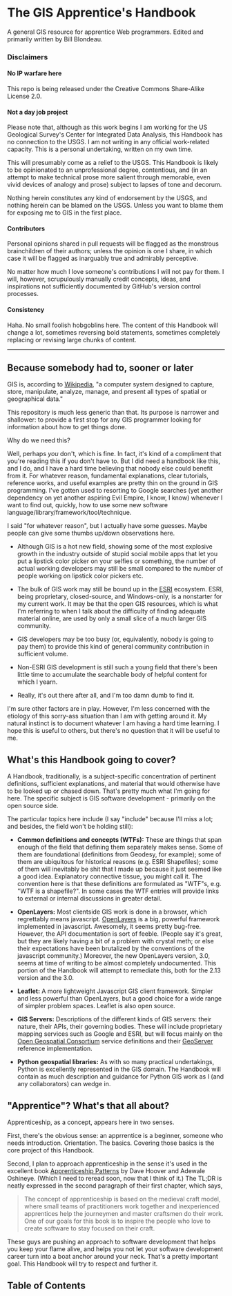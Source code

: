 The GIS Apprentice's Handbook
=======================

A general GIS resource for apprentice Web programmers. Edited and primarily written by Bill Blondeau.

### Disclaimers

#### No IP warfare here
This repo is being released under the Creative Commons Share-Alike License 2.0.

#### Not a day job project
Please note that, although as this work begins I am working for the US Geological Survey's Center for Integrated Data Analysis, this Handbook has no connection to the USGS. I am not writing in any official work-related capacity. This is a personal undertaking, written on my own time.

This will presumably come as a relief to the USGS. This Handbook is likely to be opinionated to an unprofessional degree, contentious, and (in an attempt to make technical prose more salient through memorable, even vivid devices of analogy and prose) subject to lapses of tone and decorum. 

Nothing herein constitutes any kind of endorsement by the USGS, and nothing herein can be blamed on the USGS. Unless you want to blame them for exposing me to GIS in the first place.

#### Contributors
Personal opinions shared in pull requests will be flagged as the monstrous brainchildren of their authors; unless the opinion is one I share, in which case it will be flagged as inarguably true and admirably perceptive.

No matter how much I love someone's contributions I will not pay for them. I will, however, scrupulously manually credit concepts, ideas, and inspirations not sufficiently documented by GitHub's version control processes.

#### Consistency
Haha. No small foolish hobgoblins here. The content of this Handbook will change a lot, sometimes reversing bold statements, sometimes completely replacing or revising large chunks of content.

<hr/>

## Because somebody had to, sooner or later
GIS is, according to [Wikipedia](http://en.wikipedia.org/wiki/Geographic_information_system), "a computer system designed to capture, store, manipulate, analyze, manage, and present all types of spatial or geographical data."

This repository is much less generic than that. Its purpose is narrower and shallower: to provide a first stop for any GIS programmer looking for information about how to get things done.

Why do we need this?


Well, perhaps _you_ don't, which is fine. In fact, it's kind of a compliment that you're reading this if you don't have to. But I did need a handbook like this, and I do, and I have a hard time believing that nobody else could benefit from it. For whatever reason, fundamental explanations, clear tutorials, reference works, and useful examples are pretty thin on the ground in GIS programming. I've gotten used to resorting to Google searches (yet another dependency on yet another aspiring Evil Empire, I know, I know) whenever I want to find out, quickly, how to use some new software language/library/framework/tool/technique.

I said "for whatever reason", but I actually have some guesses. Maybe people can give some thumbs up/down observations here.
- Although GIS is a hot new field, showing some of the most explosive growth in the industry outside of stupid social mobile apps that let you put a lipstick color picker on your selfies or something, the number of actual working developers may still be small compared to the number of people working on lipstick color pickers etc.

- The bulk of GIS work may still be bound up in the [ESRI](http://www.esri.com/) ecosystem. ESRI, being proprietary, closed-source, and Windows-only, is a nonstarter for my current work. It may be that the open GIS resources, which is what I'm referring to when I talk about the difficulty of finding adequate material online, are used by only a small slice of a much larger GIS community.

- GIS developers may be too busy (or, equivalently, nobody is going to pay them) to provide this kind of general community contribution in sufficient volume.

- Non-ESRI GIS development is still such a young field that there's been little time to accumulate the searchable body of helpful content for which I yearn.

- Really, it's out there after all, and I'm too damn dumb to find it.

I'm sure other factors are in play. However, I'm less concerned with the etiology of this sorry-ass situation than I am with getting around it. My natural instinct is to document whatever I am having a hard time learning. I hope this is useful to others, but there's no question that it will be useful to me.

## What's this Handbook going to cover?

A Handbook, traditionally, is a subject-specific concentration of pertinent definitions, sufficient explanations, and material that would otherwise have to be looked up or chased down. That's pretty much what I'm going for here. The specific subject is GIS software development - primarily on the open source side.

The particular topics here include (I say "include" because I'll miss a lot; and besides, the field won't be holding still):

- **Common definitions and concepts (WTFs):** These are things that span enough of the field that defining them separately makes sense. Some of them are foundational (definitions from Geodesy, for example); some of them are ubiquitous for historical reasons (e.g. ESRI Shapefiles); some of them will inevitably be shit that I made up because it just seemed like a good idea. Explanatory connective tissue, you might call it. The convention here is that these definitions are formulated as "WTF"s, e.g. "WTF is a shapefile?". In some cases the WTF entries will provide links to external or internal discussions in greater detail.

- **OpenLayers:** Most clientside GIS work is done in a browser, which regrettably means javascript. [OpenLayers](http://openlayers.org/) is a big, powerful framework implemented in javascript. Awesomely, it seems pretty bug-free. However, the API documentation is sort of feeble. (People say it's great, but they are likely having a bit of a problem with crystal meth; or else their expectations have been brutalized by the conventions of the javascript community.) Moreover, the new OpenLayers version, 3.0, seems at time of writing to be almost completely undocumented. This portion of the Handbook will attempt to remediate this, both for the 2.13 version and the 3.0.

- **Leaflet:** A more lightweight Javascript GIS client framework. Simpler and less powerful than OpenLayers, but a good choice for a wide range of simpler problem spaces. Leaflet is also open source.

- **GIS Servers:** Descriptions of the different kinds of GIS servers: their nature, their APIs, their governing bodies. These will include proprietary mapping services such as Google and ESRI, but will focus mainly on the [Open Geospatial Consortium](http://www.opengeospatial.org/) service definitions and their [GeoServer](http://geoserver.org/) reference implementation.

- **Python geospatial libraries:** As with so many practical undertakings, Python is excellently represented in the GIS domain. The Handbook will contain as much description and guidance for Python GIS work as I (and any collaborators) can wedge in.

## "Apprentice"? What's that all about?

Apprenticeship, as a concept, appears here in two senses.

First, there's the obvious sense: an apprrentice is a beginner, someone who needs introduction. Orientation. The basics. Covering those basics is the core project of this Handbook.

Second, I plan to approach apprenticeship in the sense it's used in the excellent book [Apprenticeship Patterns](http://shop.oreilly.com/product/9780596518387.do) by Dave Hoover and Adewale Oshineye. (Which I need to reread soon, now that I think of it.) The TL;DR is neatly expressed in the second paragraph of their first chapter, which says, 
<blockquote>The concept of apprenticeship is based on the medieval craft model, where small teams of practitioners work together and inexperienced apprentices help the journeymen and master craftsmen do their work. One of our goals for this book is to inspire the people who love to create software to stay focused on their craft.</blockquote>

These guys are pushing an approach to software development that helps you keep your flame alive, and helps you not let your software development career turn into a boat anchor around your neck. That's a pretty important goal. This Handbook will try to respect and further it.

## Table of Contents



